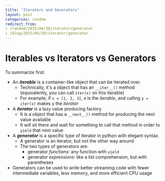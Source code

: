 ```yaml
---
title: 'Iterators and Generators'
layout: post
categories: random
redirect_from:
- /random/2015/04/30/iterator/generator
- /blog/2015/04/30/iterator/generator
---
```


# Iterables vs Iterators vs Generators

To summarize first:

- An ***iterable*** is a container-like object that can be iterated over.
  - Technically, it's a object that has an `__iter__()` method (equivalently, you can call `iter(x)` on this iterable)
  - For example, if `x = [1, 2, 3]`, x is the *iterable*, and calling `y = iter(x)` makes y the *iterator*
- A ***iterator*** is a lazy value producing factory
  - It is a object that has a `__next__()` method for producing the next value available
  - It will sit there and wait for something to call that method in order to `yield` that next value
- A ***generator*** is a specific type of iterator in python with elegant syntax.
  - A generator is an iterator, but not the other way around
  - The two types of generators are:
    - generator *functions*: any function with `yield`
    - generator *expressions*: like a list comprehension, but with parentheses
- Generators can be used to write better streaming code with fewer intermediate variables, less memory, and more efficient CPU usage
